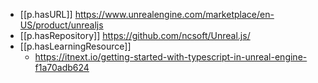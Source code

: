 
- [[p.hasURL]] https://www.unrealengine.com/marketplace/en-US/product/unrealjs
- [[p.hasRepository]] https://github.com/ncsoft/Unreal.js/
- [[p.hasLearningResource]] 
  - https://itnext.io/getting-started-with-typescript-in-unreal-engine-f1a70adb624